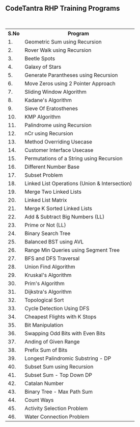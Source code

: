 <h2>CodeTantra RHP Training Programs</h2>
<br>
<table>
  <tr>  
    <th>S.No</th>
    <th>Program</th>
  </tr>    
  <tr>
    <td>1.</td>
    <td>Geometric Sum using Recursion</td>
  </tr>
  <tr>
    <td>2.</td>
    <td>Rover Walk using Recursion</td>
  </tr>
 <tr>
    <td>3.</td>
    <td>Beetle Spots</td>
  </tr>
 <tr>
    <td>4.</td>
    <td>Galaxy of Stars</td>
  </tr>
 <tr>
    <td>5.</td>
    <td>Generate Parantheses using Recursion</td>
  </tr>
 <td>6.</td>
    <td>Move Zeros using 2 Pointer Approach</td>
  </tr>
 </tr>
 <td>7.</td>
    <td>Sliding Window Algorithm</td>
  </tr>
 <td>8.</td>
    <td>Kadane's Algorithm</td>
  </tr>
 <td>9.</td>
    <td>Sieve Of Eratosthenes</td>
  </tr>
 <td>10.</td>
    <td>KMP Algorithm</td>
  </tr>
 <td>11.</td>
    <td>Palindrome using Recursion</td>
  </tr>
 <td>12.</td>
    <td>nCr using Recursion</td>
  </tr>
 <td>13.</td>
    <td>Method Overriding Usecase</td>
  </tr>
 <td>14.</td>
    <td>Customer Interface Usecase</td>
  </tr>
 <td>15.</td>
    <td>Permutations of a String using Recursion</td>
  </tr>
 <td>16.</td>
    <td>Different Number Base</td>
  </tr>
 <td>17.</td>
    <td>Subset Problem</td>
  </tr>
    <td>18.</td>
    <td>Linked List Operations (Union & Intersection)</td>
  </tr>
</tr>
 <td>19.</td>
    <td>Merge Two Linked Lists</td>
  </tr>
</tr>
 <td>20.</td>
    <td>Linked List Matrix</td>
  </tr>
    <td>21.</td>
    <td>Merge K Sorted Linked Lists</td>
  </tr>
       <td>22.</td>
    <td>Add & Subtract Big Numbers (LL)</td>
  </tr>
       </tr>
       <td>23.</td>
    <td>Prime or Not (LL)</td>
  </tr>
  </tr>
       </tr>
       <td>24.</td>
    <td>Binary Search Tree</td>
  </tr>
  </tr>
       </tr>
       <td>25.</td>
    <td>Balanced BST using AVL</td>
  </tr>
  </tr>
       </tr>
       <td>26.</td>
    <td>Range Min Queries using Segment Tree</td>
  </tr>
  </tr>
       </tr>
       <td>27.</td>
    <td>BFS and DFS Traversal</td>
  </tr>
  </tr>
       </tr>
       <td>28.</td>
    <td>Union Find Algorithm</td>
  </tr>
  </tr>
       </tr>
       <td>29.</td>
    <td>Kruskal's Algorithm</td>
  </tr>
  </tr>
       </tr>
       <td>30.</td>
    <td>Prim's Algorithm</td>
  </tr>
  </tr>
       </tr>
       <td>31.</td>
    <td>Dijkstra's Algorithm</td>
  </tr>
  </tr>
       </tr>
       <td>32.</td>
    <td>Topological Sort</td>
  </tr>
  </tr>
       </tr>
       <td>33.</td>
    <td>Cycle Detection Using DFS</td>
  </tr>
  </tr>
       </tr>
       <td>34.</td>
    <td>Cheapest Flights with K Stops</td>
  </tr>
  </tr>
       </tr>
       <td>35.</td>
    <td>Bit Manipulation</td>
  </tr>
  </tr>
       </tr>
       <td>36.</td>
    <td>Swapping Odd Bits with Even Bits</td>
  </tr>
  </tr>
       </tr>
       <td>37.</td>
    <td>Anding of Given Range</td>
  </tr>
  </tr>
       </tr>
       <td>38.</td>
    <td>Prefix Sum of Bits</td>
  </tr>
  </tr>
       </tr>
       <td>39.</td>
    <td>Longest Palindromic Substring - DP</td>
  </tr>
  </tr>
       </tr>
       <td>40.</td>
    <td>Subset Sum using Recursion</td>
  </tr>
  </tr>
       </tr>
       <td>41.</td>
    <td>Subset Sum - Top Down DP</td>
  </tr>
  </tr>
       </tr>
       <td>42.</td>
    <td>Catalan Number</td>
  </tr>
  </tr>
       </tr>
       <td>43.</td>
    <td>Binary Tree - Max Path Sum</td>
  </tr>
  </tr>
       </tr>
       <td>44.</td>
    <td>Count Ways</td>
  </tr>
  </tr>
       </tr>
       <td>45.</td>
    <td>Activity Selection Problem</td>
  </tr>
  </tr>
       </tr>
       <td>46.</td>
    <td>Water Connection Problem</td>
  </tr>
</table>
